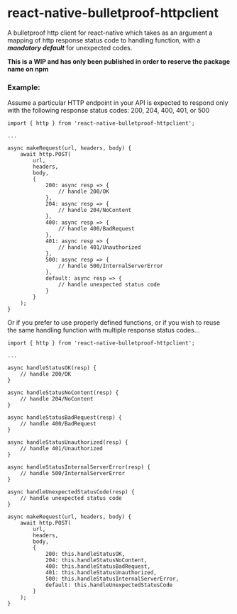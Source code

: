 # react-native-bulletproof-httpclient

A bulletproof http client for react-native which takes as an argument a mapping of http response status code to handling function, with a ***mandatory default*** for unexpected codes.

**This is a WIP and has only been published in order to reserve the package name on npm**

### Example:

Assume a particular HTTP endpoint in your API is expected to respond only with the following response status codes: 200, 204, 400, 401, or 500

```
import { http } from 'react-native-bulletproof-httpclient';

...

async makeRequest(url, headers, body) {
	await http.POST(
		url, 
		headers,
		body,
		{
			200: async resp => {
				// handle 200/OK
			},
			204: async resp => {
				// handle 204/NoContent
			},
			400: async resp => {
				// handle 400/BadRequest
			},
			401: async resp => {
				// handle 401/Unauthorized
			},
			500: async resp => {
				// handle 500/InternalServerError
			},
			default: async resp => {
				// handle unexpected status code
			}
		}
	);
}
```

Or if you prefer to use properly defined functions, or if you wish to reuse the same handling function with multiple response status codes...

```
import { http } from 'react-native-bulletproof-httpclient';

...

async handleStatusOK(resp) {
	// handle 200/OK
}

async handleStatusNoContent(resp) {
	// handle 204/NoContent
}

async handleStatusBadRequest(resp) {
	// handle 400/BadRequest
}

async handleStatusUnauthorized(resp) {
	// handle 401/Unauthorized
}

async handleStatusInternalServerError(resp) {
	// handle 500/InternalServerError
}

async handleUnexpectedStatusCode(resp) {
	// handle unexpected status code
}

async makeRequest(url, headers, body) {
	await http.POST(
		url, 
		headers,
		body,
		{
			200: this.handleStatusOK,
			204: this.handleStatusNoContent,
			400: this.handleStatusBadRequest,
			401: this.handleStatusUnauthorized,
			500: this.handleStatusInternalServerError,
			default: this.handleUnexpectedStatusCode
		}
	);
}

```